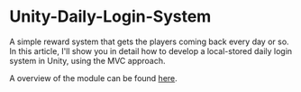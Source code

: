 # Unity-Daily-Login-System
A simple reward system that gets the players coming back every day or so. In this article, I'll show you in detail how to develop a local-stored daily login system in Unity, using the MVC approach.

A overview of the module can be found [here](https://www.richardfu.net/create-a-daily-login-reward-system-in-unity/).
